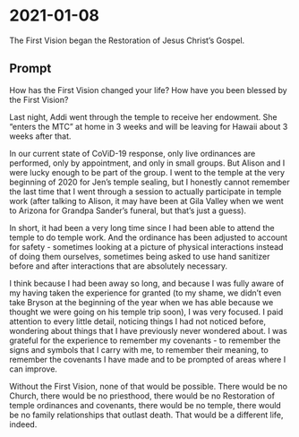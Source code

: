 # 2021-01-08

The First Vision began the Restoration of Jesus Christ’s Gospel.

## Prompt

How has the First Vision changed your life?  How have you been blessed by the First Vision?

Last night, Addi went through the temple to receive her endowment.  She “enters the MTC” at home in 3 weeks and will be leaving for Hawaii about 3 weeks after that.

In our current state of CoViD-19 response, only live ordinances are performed, only by appointment, and only in small groups.  But Alison and I were lucky enough to be part of the group.  I went to the temple at the very beginning of 2020 for Jen’s temple sealing, but I honestly cannot remember the last time that I went through a session to actually participate in temple work (after talking to Alison, it may have been at Gila Valley when we went to Arizona for Grandpa Sander’s funeral, but that’s just a guess).

In short, it had been a very long time since I had been able to attend the temple to do temple work.  And the ordinance has been adjusted to account for safety - sometimes looking at a picture of physical interactions instead of doing them ourselves, sometimes being asked to use hand sanitizer before and after interactions that are absolutely necessary.

I think because I had been away so long, and because I was fully aware of my having taken the experience for granted (to my shame, we didn’t even take Bryson at the beginning of the year when we has able because we thought we were going on his temple trip soon), I was very focused.  I paid attention to every little detail, noticing things I had not noticed before, wondering about things that I have previously never wondered about.  I was grateful for the experience to remember my covenants - to remember the signs and symbols that I carry with me, to remember their meaning, to remember the covenants I have made and to be prompted of areas where I can improve.

Without the First Vision, none of that would be possible.  There would be no Church, there would be no priesthood, there would be no Restoration of temple ordinances and covenants, there would be no temple, there would be no family relationships that outlast death.  That would be a different life, indeed.
